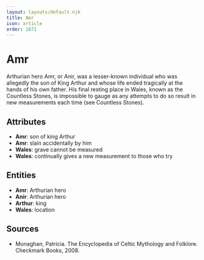 ```yaml
---
layout: layouts/default.njk
title: Amr
icon: article
order: 1871
---
```

# Amr

Arthurian hero Amr, or Anir, was a lesser-known individual who was allegedly the son of King Arthur and whose life ended tragically at the hands of his own father. His final resting place in Wales, known as the Countless Stones, is impossible to gauge as any attempts to do so result in new measurements each time (see Countless Stones).

## Attributes

- **Amr**: son of king Arthur
- **Amr**: slain accidentally by him
- **Wales**: grave cannot be measured
- **Wales**: continually gives a new measurement to those who try

## Entities

- **Amr**: Arthurian hero
- **Anir**: Arthurian hero
- **Arthur**: king
- **Wales**: location

## Sources

- Monaghan, Patricia. The Encyclopedia of Celtic Mythology and Folklore. Checkmark Books, 2008.

